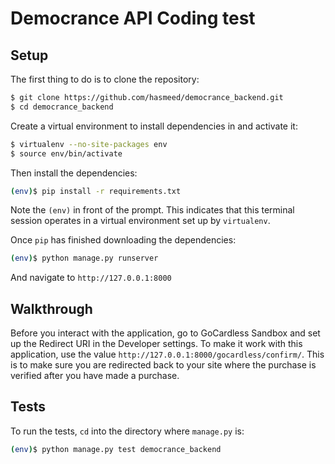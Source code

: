 # Democrance API Coding test


## Setup

The first thing to do is to clone the repository:

```sh
$ git clone https://github.com/hasmeed/democrance_backend.git
$ cd democrance_backend
```

Create a virtual environment to install dependencies in and activate it:

```sh
$ virtualenv --no-site-packages env
$ source env/bin/activate
```
Then install the dependencies:

```sh
(env)$ pip install -r requirements.txt
```
Note the `(env)` in front of the prompt. This indicates that this terminal
session operates in a virtual environment set up by `virtualenv`.

Once `pip` has finished downloading the dependencies:
```sh
(env)$ python manage.py runserver
```
And navigate to `http://127.0.0.1:8000`

## Walkthrough

Before you interact with the application, go to GoCardless Sandbox and set up
the Redirect URI in the Developer settings. To make it work with this
application, use the value `http://127.0.0.1:8000/gocardless/confirm/`. This is to
make sure you are redirected back to your site where the purchase is verified
after you have made a purchase.
## Tests

To run the tests, `cd` into the directory where `manage.py` is:
```sh
(env)$ python manage.py test democrance_backend
```
